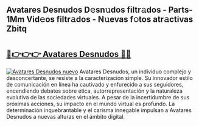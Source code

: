 ## Avatares Desnudos D𝚎sn𝚞dos filtr𝚊dos - Parts-1Mm Vid𝚎os filtr𝚊dos - N𝚞evas f𝚘tos atr𝚊ctivas Zbitq

# <h2><a href="http://mb21fp2.tromn.icu/?c=Avatares+Desnudos">🔗👉👉👉 Avatares Desnudos 🔗🔗</a></h2>

[![Avatares Desnudos nuevo](https://i.imgur.com/pEAQMta.gif)](http://mb21fp2.tromn.icu/?c=Avatares+Desnudos)
Avatares Desnudos, un individuo complejo y desconcertante, se resiste a la caracterización simple. Su innovador estilo de comunicación en línea ha cautivado y enfurecido a sus seguidores, encendiendo debates sobre ética, autorrepresentación y la naturaleza evolutiva de las sociedades virtuales. A pesar de la incertidumbre de sus próximas acciones, su impacto en el mundo virtual es profundo. La determinación inquebrantable y el carisma innegable impulsan a Avatares Desnudos a nuevas alturas en el ámbito digital.
